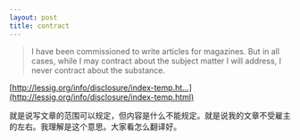 ```yaml
---
layout: post
title: contract
---
```


>I have been commissioned to write articles for magazines. But in all cases, while I may contract about the subject matter I will address, I never contract about the substance.

  

[http://lessig.org/info/disclosure/index-temp.ht...](http://lessig.org/info/disclosure/index-temp.html)

就是说写文章的范围可以规定，但内容是什么不能规定。就是说我的文章不受雇主的左右。我理解是这个意思。大家看怎么翻译好。

